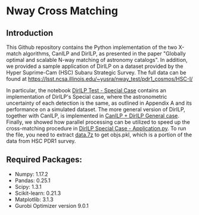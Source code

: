 # Nway Cross Matching

## Introduction
This Github repository contains the Python implementation of the two X-match algorithms, CanILP and DirILP, as presented in the paper "Globally optimal and scalable N-way matching of astronomy catalogs". In addition, we provided a sample application of DirILP on a dataset provided by the Hyper Suprime-Cam (HSC) Subaru Strategic Survey. The full data can be found at https://lsst.ncsa.illinois.edu/~yusra/nway_test/pdr1_cosmos/HSC-I/ 

In particular, the notebook [DirILP Test - Special Case](DirILP%20Test%20-%20Special%20Case.ipynb) contains an implementation of DirILP's Special case, where the astronometric uncertainty of each detection is the same, as outlined in Appendix A and its performance on a simulated dataset. The more general version of DirILP, together with CanILP, is implemented in [CanILP + DirILP General case](CanILP%20+%20DirILP%20General%20case.ipynb). Finally, we showed how parallel processing can be utilized to speed up the cross-matching procedure in [DirILP Special Case - Application.py](DirILP%20Special%20Case%20-%20Application.py). To run the file, you need to extract [data.7z](data.7z) to get objs.pkl, which is a portion of the data from HSC PDR1 survey. 

## Required Packages:
* Numpy: 1.17.2
* Pandas: 0.25.1
* Scipy: 1.3.1
* Scikit-learn: 0.21.3
* Matplotlib: 3.1.3
* Gurobi Optimizer version 9.0.1
